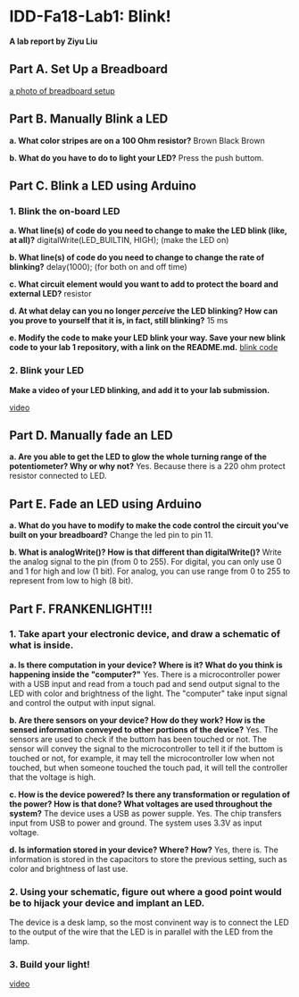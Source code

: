 # IDD-Fa18-Lab1: Blink!

**A lab report by Ziyu Liu**

## Part A. Set Up a Breadboard

[a photo of breadboard setup](//github.com/dlydb/IDD-Fa18-Lab1/blob/master/part_a.jpg)


## Part B. Manually Blink a LED

**a. What color stripes are on a 100 Ohm resistor?**
Brown Black Brown
 
**b. What do you have to do to light your LED?**
Press the push buttom.

## Part C. Blink a LED using Arduino

### 1. Blink the on-board LED

**a. What line(s) of code do you need to change to make the LED blink (like, at all)?**
digitalWrite(LED_BUILTIN, HIGH); (make the LED on)

**b. What line(s) of code do you need to change to change the rate of blinking?**
delay(1000); (for both on and off time)

**c. What circuit element would you want to add to protect the board and external LED?**
 resistor
 
**d. At what delay can you no longer *perceive* the LED blinking? How can you prove to yourself that it is, in fact, still blinking?**
15 ms

**e. Modify the code to make your LED blink your way. Save your new blink code to your lab 1 repository, with a link on the README.md.**
[blink code](//github.com/dlydb/IDD-Fa18-Lab1/blob/master/part_c_e.ino)


### 2. Blink your LED

**Make a video of your LED blinking, and add it to your lab submission.**

[video](//youtu.be/HSp0EdomSaQ)


## Part D. Manually fade an LED

**a. Are you able to get the LED to glow the whole turning range of the potentiometer? Why or why not?**
Yes. Because there is a 220 ohm protect resistor connected to LED.

## Part E. Fade an LED using Arduino

**a. What do you have to modify to make the code control the circuit you've built on your breadboard?**
Change the led pin to pin 11.

**b. What is analogWrite()? How is that different than digitalWrite()?**
Write the analog signal to the pin (from 0 to 255).
For digital, you can only use 0 and 1 for high and low (1 bit). 
For analog, you can use range from 0 to 255 to represent from low to high (8 bit).

## Part F. FRANKENLIGHT!!!

### 1. Take apart your electronic device, and draw a schematic of what is inside. 

**a. Is there computation in your device? Where is it? What do you think is happening inside the "computer?"**
Yes. There is a microcontroller power with a USB input and read from a touch pad and send output signal to the LED with color and brightness of the light. The "computer" take input signal and control the output with input signal.

**b. Are there sensors on your device? How do they work? How is the sensed information conveyed to other portions of the device?**
Yes. The sensors are used to check if the buttom has been touched or not. The sensor will convey the signal to the microcontroller to tell it if the buttom is touched or not, for example, it may tell the microcontroller low when not touched, but when someone touched the touch pad, it will tell the controller that the voltage is high.  

**c. How is the device powered? Is there any transformation or regulation of the power? How is that done? What voltages are used throughout the system?**
The device uses a USB as power supple. Yes. The chip transfers input from USB to power and ground. The system uses 3.3V as input voltage.

**d. Is information stored in your device? Where? How?**
Yes, there is. The information is stored in the capacitors to store the previous setting, such as color and brightness of last use. 

### 2. Using your schematic, figure out where a good point would be to hijack your device and implant an LED.
The device is a desk lamp, so the most convinent way is to connect the LED to the output of the wire that the LED is in parallel with the LED from the lamp. 

### 3. Build your light!
[video](//www.youtube.com/watch?v=9yAfd1E-7Lg)
